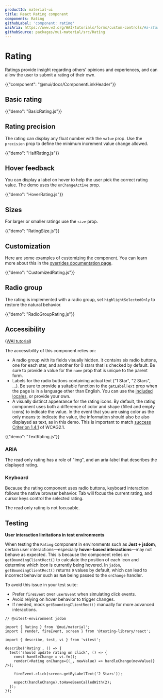 ```yaml
---
productId: material-ui
title: React Rating component
components: Rating
githubLabel: 'component: rating'
waiAria: https://www.w3.org/WAI/tutorials/forms/custom-controls/#a-star-rating
githubSource: packages/mui-material/src/Rating
---
```


# Rating

<p class="description">Ratings provide insight regarding others' opinions and experiences, and can allow the user to submit a rating of their own.</p>

{{"component": "@mui/docs/ComponentLinkHeader"}}

## Basic rating

{{"demo": "BasicRating.js"}}

## Rating precision

The rating can display any float number with the `value` prop.
Use the `precision` prop to define the minimum increment value change allowed.

{{"demo": "HalfRating.js"}}

## Hover feedback

You can display a label on hover to help the user pick the correct rating value.
The demo uses the `onChangeActive` prop.

{{"demo": "HoverRating.js"}}

## Sizes

For larger or smaller ratings use the `size` prop.

{{"demo": "RatingSize.js"}}

## Customization

Here are some examples of customizing the component.
You can learn more about this in the [overrides documentation page](/material-ui/customization/how-to-customize/).

{{"demo": "CustomizedRating.js"}}

## Radio group

The rating is implemented with a radio group, set `highlightSelectedOnly` to restore the natural behavior.

{{"demo": "RadioGroupRating.js"}}

## Accessibility

([WAI tutorial](https://www.w3.org/WAI/tutorials/forms/custom-controls/#a-star-rating))

The accessibility of this component relies on:

- A radio group with its fields visually hidden.
  It contains six radio buttons, one for each star, and another for 0 stars that is checked by default. Be sure to provide a value for the `name` prop that is unique to the parent form.
- Labels for the radio buttons containing actual text ("1 Star", "2 Stars", …).
  Be sure to provide a suitable function to the `getLabelText` prop when the page is in a language other than English. You can use the [included locales](/material-ui/guides/localization/), or provide your own.
- A visually distinct appearance for the rating icons.
  By default, the rating component uses both a difference of color and shape (filled and empty icons) to indicate the value. In the event that you are using color as the only means to indicate the value, the information should also be also displayed as text, as in this demo. This is important to match [success Criterion 1.4.1](https://www.w3.org/TR/WCAG21/#use-of-color) of WCAG2.1.

{{"demo": "TextRating.js"}}

### ARIA

The read only rating has a role of "img", and an aria-label that describes the displayed rating.

### Keyboard

Because the rating component uses radio buttons, keyboard interaction follows the native browser behavior. Tab will focus the current rating, and cursor keys control the selected rating.

The read only rating is not focusable.

## Testing

**User interaction limitations in test environments**

When testing the `Rating` component in environments such as **Jest + jsdom**, certain user interactions—especially **hover-based interactions**—may not behave as expected. This is because the component relies on `getBoundingClientRect()` to calculate the position of each icon and determine which icon is currently being hovered. In `jsdom`, `getBoundingClientRect()` returns `0` values by default, which can lead to incorrect behavior such as `NaN` being passed to the `onChange` handler.

To avoid this issue in your test suite:

- Prefer `fireEvent` over `userEvent` when simulating click events.
- Avoid relying on hover behavior to trigger changes.
- If needed, mock `getBoundingClientRect()` manually for more advanced interactions.

```tsx
// @vitest-environment jsdom

import { Rating } from '@mui/material';
import { render, fireEvent, screen } from '@testing-library/react';

import { describe, test, vi } from 'vitest';

describe('Rating', () => {
  test('should update rating on click', () => {
    const handleChange = vi.fn();
    render(<Rating onChange={(_, newValue) => handleChange(newValue)} />);

    fireEvent.click(screen.getByLabelText('2 Stars'));

    expect(handleChange).toHaveBeenCalledWith(2);
  });
});
```
